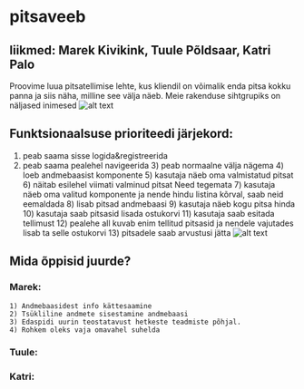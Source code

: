 # pitsaveeb

## liikmed: Marek Kivikink, Tuule Põldsaar, Katri Palo
Proovime luua pitsatellimise lehte, kus kliendil on võimalik enda pitsa kokku panna ja siis näha, milline see välja näeb.
Meie rakenduse sihtgrupiks on näljased inimesed
![alt text](https://i.imgur.com/71gSlr6.jpg)
## Funktsionaalsuse prioriteedi järjekord:
  1) peab saama sisse logida&registreerida
  2) peab saama pealehel navigeerida
	3) peab normaalne välja nägema
	4) loeb andmebaasist komponente
	5) kasutaja näeb oma valmistatud pitsat
	6) näitab esilehel viimati valminud pitsat
	Need tegemata
	7) kasutaja näeb oma valitud komponente ja nende hindu listina kõrval, saab neid eemaldada
	8) lisab pitsad andmebaasi
	9) kasutaja näeb kogu pitsa hinda
	10) kasutaja saab pitsasid lisada ostukorvi
	11) kasutaja saab esitada tellimust
	12) pealehe all kuvab enim tellitud pitsasid ja nendele vajutades lisab ta selle ostukorvi
	13) pitsadele saab arvustusi jätta
![alt text](https://i.imgur.com/Nr3cU2V.jpg)

## Mida õppisid juurde?

### Marek: 
	1) Andmebaasidest info kättesaamine
	2) Tsükliline andmete sisestamine andmebaasi
	3) Edaspidi uurin teostatavust hetkeste teadmiste põhjal.
	4) Rohkem oleks vaja omavahel suhelda

### Tuule:

### Katri:


